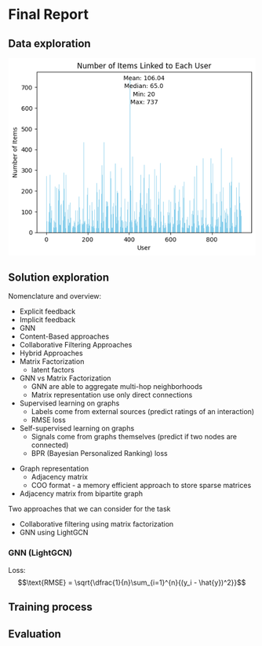 # Final Report

## Data exploration

![](figures/user-vs-item.png)

## Solution exploration

Nomenclature and overview:

- Explicit feedback
- Implicit feedback
- GNN
    <!-- - user-to-item bipartite graph -->
- Content-Based approaches
    <!-- - similarities between items -->
- Collaborative Filtering Approaches
    <!-- - similarities between users -->
- Hybrid Approaches
    <!-- - LightFM -->
- Matrix Factorization
    - latent factors
    <!-- - latent factor model -->
- GNN vs Matrix Factorization
    - GNN are able to aggregate multi-hop neighborhoods 
    - Matrix representation use only direct connections
- Supervised learning on graphs
    - Labels come from external sources (predict ratings of an interaction)
    - RMSE loss
- Self-supervised learning on graphs
    - Signals come from graphs themselves (predict if two nodes are connected)
    - BPR (Bayesian Personalized Ranking) loss
<!-- - GNN learning
    - preprocess the data and construct the graph
    - rating above 3.5 is considered as an edge -->
- Graph representation
    - Adjacency matrix 
    - COO format - a memory efficient approach to store sparse matrices 
- Adjacency matrix from bipartite graph


Two approaches that we can consider for the task

- Collaborative filtering using matrix factorization
- GNN using LightGCN

### GNN (LightGCN)


Loss: $$\text{RMSE} = \sqrt{\dfrac{1}{n}\sum_{i=1}^{n}{(y_i - \hat{y})^2}}$$

## Training process 

## Evaluation